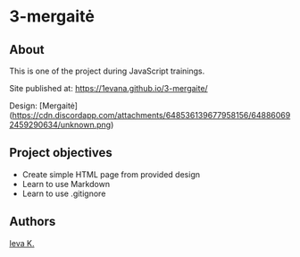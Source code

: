 # 3-mergaitė

## About
This is one of the project during JavaScript trainings.

Site published at: https://1evana.github.io/3-mergaite/

Design: [Mergaitė] (https://cdn.discordapp.com/attachments/648536139677958156/648860692459290634/unknown.png)

## Project objectives

- Create simple HTML page from provided design
- Learn to use Markdown
- Learn to use .gitignore



## Authors
[Ieva K.](https://github.com/1evana)